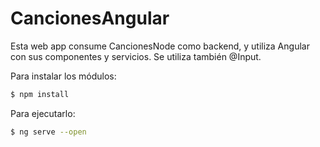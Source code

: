 # CancionesAngular

Esta web app consume CancionesNode como backend, y utiliza Angular con sus componentes y servicios. Se utiliza también @Input.

Para instalar los módulos:
```bash
$ npm install
```

Para ejecutarlo:
```bash
$ ng serve --open
```